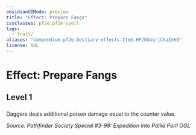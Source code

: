 ```yaml
---
obsidianUIMode: preview
title: "Effect: Prepare Fangs"
cssclasses: pf2e,pf2e-spell
tags:
  - trait/
aliases: "Compendium.pf2e.bestiary-effects.Item.HF2kOaqrjCkaZnK9"
license: OGL
---
```

# Effect: Prepare Fangs
## Level 1
### 






Daggers deals additional poison damage equal to the counter value.

*Source: Pathfinder Society Special #3-98: Expedition Into Pallid Peril*
*OGL*